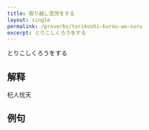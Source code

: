 ```yaml
---
title: 取り越し苦労をする 
layout: single
permalink: /proverbs/torikoshi-kurou-wo-suru
excerpt: とりこしくろうをする
---
```


とりこしくろうをする

## 解释

杞人忧天

## 例句

